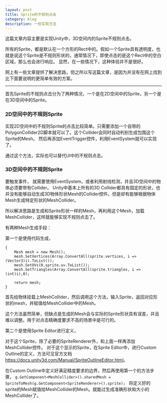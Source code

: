 ```yaml
---
layout: post
title: Sprite的不规则点击
category: blog
description: 一些实现方法
---
```


这篇文章内容主要是实现Unity中，3D空间内的Sprite不规则点击。

所有的Sprite，都是默认在一个方形的Rect中的。假如一个Sprite具有透明度，也就是说这个Sprite是不规则形状的，通常情况下，即使点击的是这个Rect中的空白区域，那么也会进行响应。
显然，在一些情况下，这种体验并不是很好。

网上有一些文章提供了解决思路，但之所以写这篇文章，是因为并没有在网上找到比下面要说明的更简单有效的方案。

---

首先Sprite的不规则点击分为了两种情况，一个是在2D空间中的Sprite，另一个是在3D空间中的Sprite。

### 2D空间中的不规则Sprite

实现2D空间中的不规则Sprite的点击比较简单。只需要添加一个自带的PolygonCollider2D脚本就可以了。这个Collider会同时自动判别生成包围这个Sprite的Mesh。
然后再添加EventTrigger控件，利用EventSystem就可以实现了。

通过这个方法，实际也可以替代UI中的不规则点击。


### 3D空间中的不规则Sprite

要触发事件，
就需要使用EventSystem，或者利用射线检测，并且3D空间中的物体必须要带有Collider。
Unity中基本上所有的3D Collider都具有固定的形状，也并没有能够自动生成3D物体形状Mesh的Collider控件。但是却有能够根据物体Mesh生成特定形状的MeshCollider。

所以解决思路是生成和Sprite形状一样的Mesh，再利用这个Mesh，加载MeshCollider，这样就能够实现不规则点击了。

有两种Mesh生成手段：

第一个是使用代码生成，

```private Mesh SpriteToMesh(Sprite sprite)
{
    Mesh mesh = new Mesh();
    mesh.SetVertices(Array.ConvertAll(sprite.vertices, i => (Vector3)i).ToList());
    mesh.SetUVs(0,sprite.uv.ToList());
    mesh.SetTriangles(Array.ConvertAll(sprite.triangles, i => (int)i),0);

    return mesh;
}
```

首先给物体挂载上MeshCollider，然后调用这个方法，输入Sprite，返回对应形状的mesh，并赋值给MeshCollider中的Mesh。

这个方法虽然简单，但缺点是生成的Mesh会与实际的Sprite形状具有误差，并且难以调整。用于对点击精确度要求不高的场景中是可行的。


第二个是使用Sprite Editor进行定义，

对于这个Sprite，除了必要的SpriteRenderer外，和上面一样再添加MeshCollider控件。
对于这个显示的Sprite，在Sprite Editor中，进行Custom Outline的定义，方法可见官方文档<https://docs.unity3d.com/Manual/SpriteOutlineEditor.html>。

在Custom Outline中定义好满足精度要求的边界，然后再使用第一个的方法步骤，
`g.GetComponent<MeshCollider>().sharedMesh = SpriteToMesh(g.GetComponent<SpriteRenderer>().sprite);
`
将定义好的sprite的Mesh赋值给MeshCollider的Mesh。就能过生成准确形状和大小的MeshCollider了。

